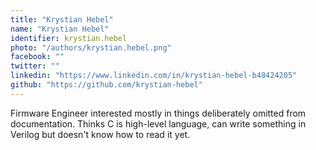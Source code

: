```yaml
---
title: "Krystian Hebel"
name: "Krystian Hebel"
identifier: krystian.hebel
photo: "/authors/krystian.hebel.png"
facebook: ""
twitter: ""
linkedin: "https://www.linkedin.com/in/krystian-hebel-b48424205"
github: "https://github.com/krystian-hebel"
---
```

Firmware Engineer interested mostly in things deliberately omitted from
documentation. Thinks C is high-level language, can write something in Verilog
but doesn't know how to read it yet.
